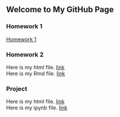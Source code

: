 ## Welcome to My GitHub Page


### Homework 1  
[Homework 1](https://bu-ie-360.github.io/spring22-selinnangin/IE360_HW1.html)

### Homework 2 
Here is my html file. [link](https://bu-ie-360.github.io/spring22-selinnangin/HW-2/IE360-HW2.html)   
Here is my Rmd file. [link](https://bu-ie-360.github.io/spring22-selinnangin/HW-2/IE360-HW2.Rmd)

### Project
Here is my html file. [link](https://bu-ie-360.github.io/spring22-selinnangin/IE360-Project/project_report.html)   
Here is my ipynb file. [link](https://bu-ie-360.github.io/spring22-selinnangin/IE360-Project/project_report.ipynb)  
